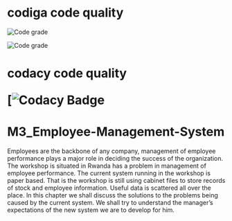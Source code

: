 <h1>codiga code quality</h1>
 
 ![Code grade](https://api.codiga.io/project/31981/score/svg)
 
 ![Code grade](https://api.codiga.io/project/31981/status/svg)
 
<h1>codacy code quality
  
  [![Codacy Badge]()

# M3_Employee-Management-System

Employees are the backbone of any company, management of employee performance plays a major role in
deciding the success of the organization. The workshop is situated in Rwanda has a problem in
management of employee performance. The current system running in the workshop is paper based. That
is the workshop is still using cabinet files to store records of stock and employee information. Useful data
is scattered all over the place. In this chapter we shall discuss the solutions to the problems being caused by
the current system. We shall try to understand the manager’s expectations of the new system we are to
develop for him.
